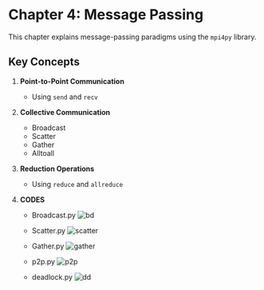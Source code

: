  # Chapter 4: Message Passing

This chapter explains message-passing paradigms using the `mpi4py` library.

## Key Concepts
1. **Point-to-Point Communication**
   - Using `send` and `recv`

2. **Collective Communication**
   - Broadcast
   - Scatter
   - Gather
   - Alltoall

3. **Reduction Operations**
   - Using `reduce` and `allreduce`

4. **CODES**
   - Broadcast.py
    ![bd](https://github.com/user-attachments/assets/a0ec07dd-3a58-4435-9f5a-2551931a5dfd)

   - Scatter.py
     ![scatter](https://github.com/user-attachments/assets/62f55d04-b053-4fde-89d7-7b1ee5eed8db)

   - Gather.py
     ![gather](https://github.com/user-attachments/assets/a8ce0aba-ba5d-4f8e-b48c-dab0e25bbbc4)

   - p2p.py
     ![p2p](https://github.com/user-attachments/assets/62ec915c-b967-4a9c-a177-f3dbd42e16f6)

   - deadlock.py
     ![dd](https://github.com/user-attachments/assets/f0d896d2-5293-407d-8156-5c735f3f389e)

